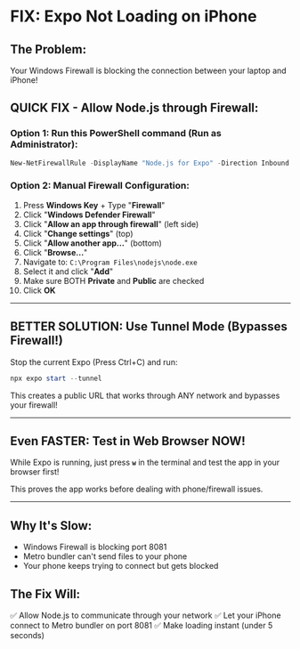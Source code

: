 # FIX: Expo Not Loading on iPhone

## The Problem:
Your Windows Firewall is blocking the connection between your laptop and iPhone!

## QUICK FIX - Allow Node.js through Firewall:

### Option 1: Run this PowerShell command (Run as Administrator):
```powershell
New-NetFirewallRule -DisplayName "Node.js for Expo" -Direction Inbound -Program "C:\Program Files\nodejs\node.exe" -Action Allow
```

### Option 2: Manual Firewall Configuration:

1. Press **Windows Key** + Type "**Firewall**"
2. Click "**Windows Defender Firewall**"
3. Click "**Allow an app through firewall**" (left side)
4. Click "**Change settings**" (top)
5. Click "**Allow another app...**" (bottom)
6. Click "**Browse...**"
7. Navigate to: `C:\Program Files\nodejs\node.exe`
8. Select it and click "**Add**"
9. Make sure BOTH **Private** and **Public** are checked
10. Click **OK**

---

## BETTER SOLUTION: Use Tunnel Mode (Bypasses Firewall!)

Stop the current Expo (Press Ctrl+C) and run:

```powershell
npx expo start --tunnel
```

This creates a public URL that works through ANY network and bypasses your firewall!

---

## Even FASTER: Test in Web Browser NOW!

While Expo is running, just press **`w`** in the terminal and test the app in your browser first!

This proves the app works before dealing with phone/firewall issues.

---

## Why It's Slow:
- Windows Firewall is blocking port 8081
- Metro bundler can't send files to your phone
- Your phone keeps trying to connect but gets blocked

## The Fix Will:
✅ Allow Node.js to communicate through your network
✅ Let your iPhone connect to Metro bundler on port 8081
✅ Make loading instant (under 5 seconds)

